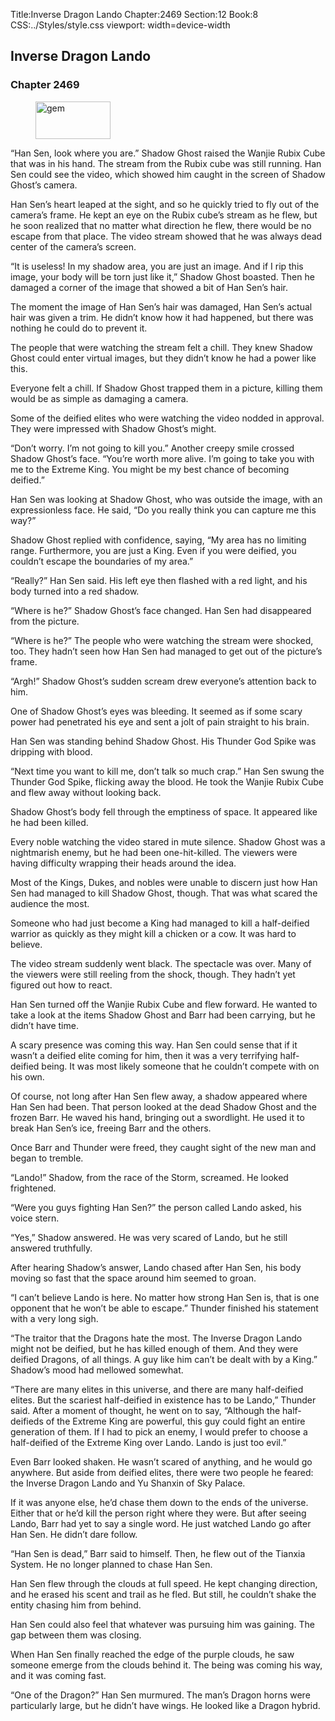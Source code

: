 Title:Inverse Dragon Lando 
Chapter:2469 
Section:12 
Book:8 
CSS:../Styles/style.css 
viewport: width=device-width
  
## Inverse Dragon Lando
### Chapter 2469 
<figure>
	<img src="../Images/gem.gif" alt="gem" id="gem" width="120" height="60" />
</figure>
  

  
  “Han Sen, look where you are.” Shadow Ghost raised the Wanjie Rubix Cube that was in his hand. The stream from the Rubix cube was still running. Han Sen could see the video, which showed him caught in the screen of Shadow Ghost’s camera.

Han Sen’s heart leaped at the sight, and so he quickly tried to fly out of the camera’s frame. He kept an eye on the Rubix cube’s stream as he flew, but he soon realized that no matter what direction he flew, there would be no escape from that place. The video stream showed that he was always dead center of the camera’s screen.

“It is useless! In my shadow area, you are just an image. And if I rip this image, your body will be torn just like it,” Shadow Ghost boasted. Then he damaged a corner of the image that showed a bit of Han Sen’s hair.

The moment the image of Han Sen’s hair was damaged, Han Sen’s actual hair was given a trim. He didn’t know how it had happened, but there was nothing he could do to prevent it.

The people that were watching the stream felt a chill. They knew Shadow Ghost could enter virtual images, but they didn’t know he had a power like this.

Everyone felt a chill. If Shadow Ghost trapped them in a picture, killing them would be as simple as damaging a camera.

Some of the deified elites who were watching the video nodded in approval. They were impressed with Shadow Ghost’s might.

“Don’t worry. I’m not going to kill you.” Another creepy smile crossed Shadow Ghost’s face. “You’re worth more alive. I’m going to take you with me to the Extreme King. You might be my best chance of becoming deified.”

Han Sen was looking at Shadow Ghost, who was outside the image, with an expressionless face. He said, “Do you really think you can capture me this way?”

Shadow Ghost replied with confidence, saying, “My area has no limiting range. Furthermore, you are just a King. Even if you were deified, you couldn’t escape the boundaries of my area.”

“Really?” Han Sen said. His left eye then flashed with a red light, and his body turned into a red shadow.

“Where is he?” Shadow Ghost’s face changed. Han Sen had disappeared from the picture.

“Where is he?” The people who were watching the stream were shocked, too. They hadn’t seen how Han Sen had managed to get out of the picture’s frame.

“Argh!” Shadow Ghost’s sudden scream drew everyone’s attention back to him.

One of Shadow Ghost’s eyes was bleeding. It seemed as if some scary power had penetrated his eye and sent a jolt of pain straight to his brain.

Han Sen was standing behind Shadow Ghost. His Thunder God Spike was dripping with blood.

“Next time you want to kill me, don’t talk so much crap.” Han Sen swung the Thunder God Spike, flicking away the blood. He took the Wanjie Rubix Cube and flew away without looking back.

Shadow Ghost’s body fell through the emptiness of space. It appeared like he had been killed.

Every noble watching the video stared in mute silence. Shadow Ghost was a nightmarish enemy, but he had been one-hit-killed. The viewers were having difficulty wrapping their heads around the idea.

Most of the Kings, Dukes, and nobles were unable to discern just how Han Sen had managed to kill Shadow Ghost, though. That was what scared the audience the most.

Someone who had just become a King had managed to kill a half-deified warrior as quickly as they might kill a chicken or a cow. It was hard to believe.

The video stream suddenly went black. The spectacle was over. Many of the viewers were still reeling from the shock, though. They hadn’t yet figured out how to react.

Han Sen turned off the Wanjie Rubix Cube and flew forward. He wanted to take a look at the items Shadow Ghost and Barr had been carrying, but he didn’t have time.

A scary presence was coming this way. Han Sen could sense that if it wasn’t a deified elite coming for him, then it was a very terrifying half-deified being. It was most likely someone that he couldn’t compete with on his own.

Of course, not long after Han Sen flew away, a shadow appeared where Han Sen had been. That person looked at the dead Shadow Ghost and the frozen Barr. He waved his hand, bringing out a swordlight. He used it to break Han Sen’s ice, freeing Barr and the others.

Once Barr and Thunder were freed, they caught sight of the new man and began to tremble.

“Lando!” Shadow, from the race of the Storm, screamed. He looked frightened.

“Were you guys fighting Han Sen?” the person called Lando asked, his voice stern.

“Yes,” Shadow answered. He was very scared of Lando, but he still answered truthfully.

After hearing Shadow’s answer, Lando chased after Han Sen, his body moving so fast that the space around him seemed to groan.

“I can’t believe Lando is here. No matter how strong Han Sen is, that is one opponent that he won’t be able to escape.” Thunder finished his statement with a very long sigh.

“The traitor that the Dragons hate the most. The Inverse Dragon Lando might not be deified, but he has killed enough of them. And they were deified Dragons, of all things. A guy like him can’t be dealt with by a King.” Shadow’s mood had mellowed somewhat.

“There are many elites in this universe, and there are many half-deified elites. But the scariest half-deified in existence has to be Lando,” Thunder said. After a moment of thought, he went on to say, “Although the half-deifieds of the Extreme King are powerful, this guy could fight an entire generation of them. If I had to pick an enemy, I would prefer to choose a half-deified of the Extreme King over Lando. Lando is just too evil.”

Even Barr looked shaken. He wasn’t scared of anything, and he would go anywhere. But aside from deified elites, there were two people he feared: the Inverse Dragon Lando and Yu Shanxin of Sky Palace.

If it was anyone else, he’d chase them down to the ends of the universe. Either that or he’d kill the person right where they were. But after seeing Lando, Barr had yet to say a single word. He just watched Lando go after Han Sen. He didn’t dare follow.

“Han Sen is dead,” Barr said to himself. Then, he flew out of the Tianxia System. He no longer planned to chase Han Sen.

Han Sen flew through the clouds at full speed. He kept changing direction, and he erased his scent and trail as he fled. But still, he couldn’t shake the entity chasing him from behind.

Han Sen could also feel that whatever was pursuing him was gaining. The gap between them was closing.

When Han Sen finally reached the edge of the purple clouds, he saw someone emerge from the clouds behind it. The being was coming his way, and it was coming fast.

“One of the Dragon?” Han Sen murmured. The man’s Dragon horns were particularly large, but he didn’t have wings. He looked like a Dragon hybrid.
